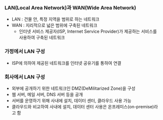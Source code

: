 ### LAN(Local Area Network)과 WAN(Wide Area Network)
- LAN : 건물 안, 특정 지역을 범위로 하는 네트워크
- WAN : 지리적으로 넓은 범위에 구축된 네트워크
  - 인터넷 서비스 제공자(ISP, Internet Service Provider)가 제공하는 서비스를 사용하여 구축된 네트워크

### 가정에서 LAN 구성
- ISP에 의하여 제공된 네트워크를 인터넷 공유기를 통하여 연결
### 회사에서 LAN 구성
- 외부에 공개하기 위한 네트워크인 DMZ(DeMilitarized Zone)을 구성
- 웹 서버, 메일 서버, DNS 서버 등을 공개
- 서버를 운영하기 위해 사내에 설치, 데이터 센터, 클라우드 사용 가능
- 클라우드와 비교하여 사내에 설치, 데이터 센터 사용은 온프레미스(on-premise)라고 함